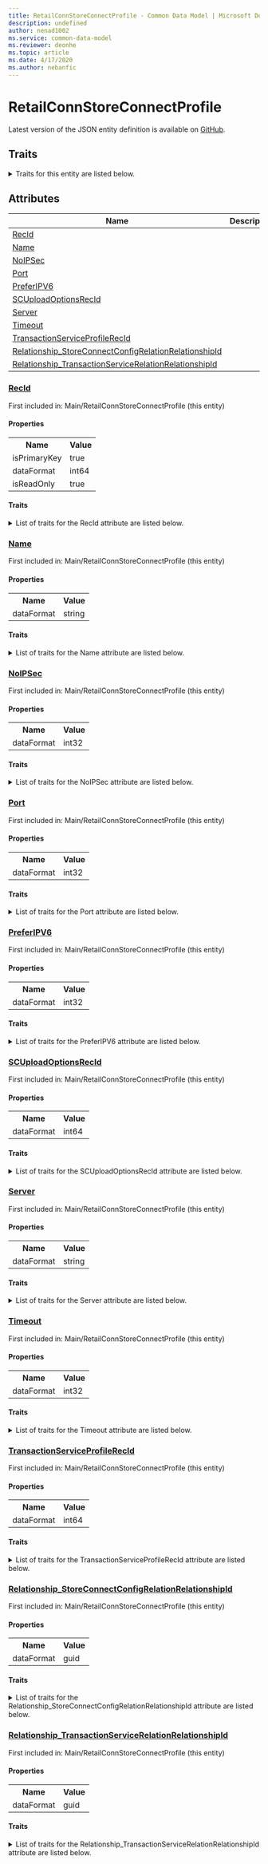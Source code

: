 ```yaml
---
title: RetailConnStoreConnectProfile - Common Data Model | Microsoft Docs
description: undefined
author: nenad1002
ms.service: common-data-model
ms.reviewer: deonhe
ms.topic: article
ms.date: 4/17/2020
ms.author: nebanfic
---
```


# RetailConnStoreConnectProfile

  
 Latest version of the JSON entity definition is available on <a href="https://github.com/Microsoft/CDM/tree/master/schemaDocuments/core/erp/Tables/Commerce/Retail/Main/RetailConnStoreConnectProfile.cdm.json" target="_blank">GitHub</a>.  

## Traits

<details>
<summary>Traits for this entity are listed below.  
</summary>

**is.identifiedBy**  
  names a specifc identity attribute to use with an entity  <table><tr><th>Parameter</th><th>Value</th><th>Data type</th><th>Explanation</th></tr><tr><td>attribute</td><td>[RetailConnStoreConnectProfile/(resolvedAttributes)/RecId](#RecId)</td><td>attribute</td><td></td></tr></table>

**is.CDM.entityVersion**  
  <table><tr><th>Parameter</th><th>Value</th><th>Data type</th><th>Explanation</th></tr><tr><td>versionNumber</td><td>"1.0.0"</td><td>string</td><td>semantic version number of the entity</td></tr></table>

**is.application.releaseVersion**  
  <table><tr><th>Parameter</th><th>Value</th><th>Data type</th><th>Explanation</th></tr><tr><td>releaseVersion</td><td>"10.0.13.0"</td><td>string</td><td>semantic version number of the application introducing this entity</td></tr></table>

</details>

## Attributes

|Name|Description|First Included in Instance|
|---|---|---|
|[RecId](#RecId)||<a href="RetailConnStoreConnectProfile.md" target="_blank">Main/RetailConnStoreConnectProfile</a>|
|[Name](#Name)||<a href="RetailConnStoreConnectProfile.md" target="_blank">Main/RetailConnStoreConnectProfile</a>|
|[NoIPSec](#NoIPSec)||<a href="RetailConnStoreConnectProfile.md" target="_blank">Main/RetailConnStoreConnectProfile</a>|
|[Port](#Port)||<a href="RetailConnStoreConnectProfile.md" target="_blank">Main/RetailConnStoreConnectProfile</a>|
|[PreferIPV6](#PreferIPV6)||<a href="RetailConnStoreConnectProfile.md" target="_blank">Main/RetailConnStoreConnectProfile</a>|
|[SCUploadOptionsRecId](#SCUploadOptionsRecId)||<a href="RetailConnStoreConnectProfile.md" target="_blank">Main/RetailConnStoreConnectProfile</a>|
|[Server](#Server)||<a href="RetailConnStoreConnectProfile.md" target="_blank">Main/RetailConnStoreConnectProfile</a>|
|[Timeout](#Timeout)||<a href="RetailConnStoreConnectProfile.md" target="_blank">Main/RetailConnStoreConnectProfile</a>|
|[TransactionServiceProfileRecId](#TransactionServiceProfileRecId)||<a href="RetailConnStoreConnectProfile.md" target="_blank">Main/RetailConnStoreConnectProfile</a>|
|[Relationship_StoreConnectConfigRelationRelationshipId](#Relationship_StoreConnectConfigRelationRelationshipId)||<a href="RetailConnStoreConnectProfile.md" target="_blank">Main/RetailConnStoreConnectProfile</a>|
|[Relationship_TransactionServiceRelationRelationshipId](#Relationship_TransactionServiceRelationRelationshipId)||<a href="RetailConnStoreConnectProfile.md" target="_blank">Main/RetailConnStoreConnectProfile</a>|

### <a href=#RecId name="RecId">RecId</a>

First included in: Main/RetailConnStoreConnectProfile (this entity)  

#### Properties

<table><tr><th>Name</th><th>Value</th></tr><tr><td>isPrimaryKey</td><td>true</td></tr><tr><td>dataFormat</td><td>int64</td></tr><tr><td>isReadOnly</td><td>true</td></tr></table>

#### Traits

<details>
<summary>List of traits for the RecId attribute are listed below.</summary>

**is.dataFormat.integer**  
**is.dataFormat.big**  
**is.identifiedBy**  
names a specifc identity attribute to use with an entity  <table><tr><th>Parameter</th><th>Value</th><th>Data type</th><th>Explanation</th></tr><tr><td>attribute</td><td>[RetailConnStoreConnectProfile/(resolvedAttributes)/RecId](#RecId)</td><td>attribute</td><td></td></tr></table>

**is.readOnly**  
**is.dataFormat.integer**  
**is.dataFormat.big**  
</details>

### <a href=#Name name="Name">Name</a>

First included in: Main/RetailConnStoreConnectProfile (this entity)  

#### Properties

<table><tr><th>Name</th><th>Value</th></tr><tr><td>dataFormat</td><td>string</td></tr></table>

#### Traits

<details>
<summary>List of traits for the Name attribute are listed below.</summary>

**is.dataFormat.character**  
**is.dataFormat.big**  
**is.dataFormat.array**  
**is.dataFormat.character**  
**is.dataFormat.array**  
</details>

### <a href=#NoIPSec name="NoIPSec">NoIPSec</a>

First included in: Main/RetailConnStoreConnectProfile (this entity)  

#### Properties

<table><tr><th>Name</th><th>Value</th></tr><tr><td>dataFormat</td><td>int32</td></tr></table>

#### Traits

<details>
<summary>List of traits for the NoIPSec attribute are listed below.</summary>

**is.dataFormat.integer**  
**is.dataFormat.integer**  
</details>

### <a href=#Port name="Port">Port</a>

First included in: Main/RetailConnStoreConnectProfile (this entity)  

#### Properties

<table><tr><th>Name</th><th>Value</th></tr><tr><td>dataFormat</td><td>int32</td></tr></table>

#### Traits

<details>
<summary>List of traits for the Port attribute are listed below.</summary>

**is.dataFormat.integer**  
**is.dataFormat.integer**  
</details>

### <a href=#PreferIPV6 name="PreferIPV6">PreferIPV6</a>

First included in: Main/RetailConnStoreConnectProfile (this entity)  

#### Properties

<table><tr><th>Name</th><th>Value</th></tr><tr><td>dataFormat</td><td>int32</td></tr></table>

#### Traits

<details>
<summary>List of traits for the PreferIPV6 attribute are listed below.</summary>

**is.dataFormat.integer**  
**is.dataFormat.integer**  
</details>

### <a href=#SCUploadOptionsRecId name="SCUploadOptionsRecId">SCUploadOptionsRecId</a>

First included in: Main/RetailConnStoreConnectProfile (this entity)  

#### Properties

<table><tr><th>Name</th><th>Value</th></tr><tr><td>dataFormat</td><td>int64</td></tr></table>

#### Traits

<details>
<summary>List of traits for the SCUploadOptionsRecId attribute are listed below.</summary>

**is.dataFormat.integer**  
**is.dataFormat.big**  
**is.dataFormat.integer**  
**is.dataFormat.big**  
</details>

### <a href=#Server name="Server">Server</a>

First included in: Main/RetailConnStoreConnectProfile (this entity)  

#### Properties

<table><tr><th>Name</th><th>Value</th></tr><tr><td>dataFormat</td><td>string</td></tr></table>

#### Traits

<details>
<summary>List of traits for the Server attribute are listed below.</summary>

**is.dataFormat.character**  
**is.dataFormat.big**  
**is.dataFormat.array**  
**is.dataFormat.character**  
**is.dataFormat.array**  
</details>

### <a href=#Timeout name="Timeout">Timeout</a>

First included in: Main/RetailConnStoreConnectProfile (this entity)  

#### Properties

<table><tr><th>Name</th><th>Value</th></tr><tr><td>dataFormat</td><td>int32</td></tr></table>

#### Traits

<details>
<summary>List of traits for the Timeout attribute are listed below.</summary>

**is.dataFormat.integer**  
**is.dataFormat.integer**  
</details>

### <a href=#TransactionServiceProfileRecId name="TransactionServiceProfileRecId">TransactionServiceProfileRecId</a>

First included in: Main/RetailConnStoreConnectProfile (this entity)  

#### Properties

<table><tr><th>Name</th><th>Value</th></tr><tr><td>dataFormat</td><td>int64</td></tr></table>

#### Traits

<details>
<summary>List of traits for the TransactionServiceProfileRecId attribute are listed below.</summary>

**is.dataFormat.integer**  
**is.dataFormat.big**  
**is.dataFormat.integer**  
**is.dataFormat.big**  
</details>

### <a href=#Relationship_StoreConnectConfigRelationRelationshipId name="Relationship_StoreConnectConfigRelationRelationshipId">Relationship_StoreConnectConfigRelationRelationshipId</a>

First included in: Main/RetailConnStoreConnectProfile (this entity)  

#### Properties

<table><tr><th>Name</th><th>Value</th></tr><tr><td>dataFormat</td><td>guid</td></tr></table>

#### Traits

<details>
<summary>List of traits for the Relationship_StoreConnectConfigRelationRelationshipId attribute are listed below.</summary>

**is.dataFormat.character**  
**is.dataFormat.big**  
**is.dataFormat.array**  
**is.dataFormat.guid**  
**means.identity.entityId**  
**is.linkedEntity.identifier**  
Marks the attribute(s) that hold foreign key references to a linked (used as an attribute) entity. This attribute is added to the resolved entity to enumerate the referenced entities.  <table><tr><th>Parameter</th><th>Value</th><th>Data type</th><th>Explanation</th></tr><tr><td>entityReferences</td><td><table><tr><th>entityReference</th><th>attributeReference</th></tr><tr><td><a href="../Parameter/RetailConnStoreConnectUploadOptions.md" target="_blank">/core/erp/Tables/Commerce/Retail/Parameter/RetailConnStoreConnectUploadOptions.cdm.json/RetailConnStoreConnectUploadOptions</a></td><td><a href="../Parameter/RetailConnStoreConnectUploadOptions.md#RecId" target="_blank">RecId</a></td></tr></table></td><td>entity</td><td>a reference to the constant entity holding the list of entity references</td></tr></table>

**is.dataFormat.guid**  
**is.dataFormat.character**  
**is.dataFormat.array**  
</details>

### <a href=#Relationship_TransactionServiceRelationRelationshipId name="Relationship_TransactionServiceRelationRelationshipId">Relationship_TransactionServiceRelationRelationshipId</a>

First included in: Main/RetailConnStoreConnectProfile (this entity)  

#### Properties

<table><tr><th>Name</th><th>Value</th></tr><tr><td>dataFormat</td><td>guid</td></tr></table>

#### Traits

<details>
<summary>List of traits for the Relationship_TransactionServiceRelationRelationshipId attribute are listed below.</summary>

**is.dataFormat.character**  
**is.dataFormat.big**  
**is.dataFormat.array**  
**is.dataFormat.guid**  
**means.identity.entityId**  
**is.linkedEntity.identifier**  
Marks the attribute(s) that hold foreign key references to a linked (used as an attribute) entity. This attribute is added to the resolved entity to enumerate the referenced entities.  <table><tr><th>Parameter</th><th>Value</th><th>Data type</th><th>Explanation</th></tr><tr><td>entityReferences</td><td><table><tr><th>entityReference</th><th>attributeReference</th></tr><tr><td><a href="../Parameter/RetailTransactionServiceProfile.md" target="_blank">/core/erp/Tables/Commerce/Retail/Parameter/RetailTransactionServiceProfile.cdm.json/RetailTransactionServiceProfile</a></td><td><a href="../Parameter/RetailTransactionServiceProfile.md#RecId" target="_blank">RecId</a></td></tr></table></td><td>entity</td><td>a reference to the constant entity holding the list of entity references</td></tr></table>

**is.dataFormat.guid**  
**is.dataFormat.character**  
**is.dataFormat.array**  
</details>
